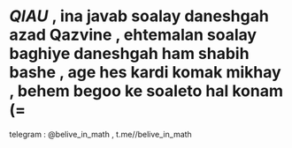 # _QIAU_ , ina javab soalay daneshgah azad Qazvine , ehtemalan  soalay baghiye daneshgah ham shabih bashe , age hes kardi komak mikhay , behem begoo ke soaleto hal konam (=
telegram : @belive_in_math  , t.me//belive_in_math
